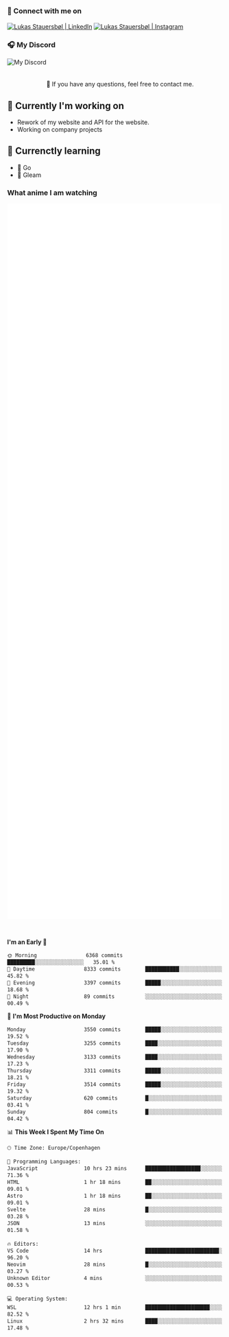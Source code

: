 ### 🔗 Connect with me on
<a href="https://www.instagram.com/lukas_stauersbol" target="_blank"><img align="center" src="https://raw.githubusercontent.com/stauersbol/stauersbol/main/images/instagram.svg" alt="Lukas Stauersbøl | LinkedIn" width="30px"/></a>
<a href="https://www.linkedin.com/in/lukas-stauersbol/" target="_blank"><img align="center" src="https://raw.githubusercontent.com/stauersbol/stauersbol/main/images/linkedin.svg" alt="Lukas Stauersbøl | Instagram" width="30px"/></a>

<p align="center">
 <h3>🎧 My Discord</h3>
 <img align="left" height="55px" src="https://discord.c99.nl/widget/theme-2/147806323323568128.png" alt="My Discord" />
</p>

<br/>
<br/>
<br/>
💬 If you have any questions, feel free to contact me.

## 🔭 Currently I'm working on
- Rework of my website and API for the website.
- Working on company projects
 
## 🌱 Currenctly learning
- 💙 Go
- 💜 Gleam

### What anime I am watching
<a href="https://anilist.co/user/slashiy/" align="center"><img align="center" width="500px" src="metrics.plugin.personal.anilist.svg" /></a>

<br/>

<!--START_SECTION:waka-->
**I'm an Early 🐤** 

```text
🌞 Morning                6368 commits        █████████░░░░░░░░░░░░░░░░   35.01 % 
🌆 Daytime                8333 commits        ███████████░░░░░░░░░░░░░░   45.82 % 
🌃 Evening                3397 commits        █████░░░░░░░░░░░░░░░░░░░░   18.68 % 
🌙 Night                  89 commits          ░░░░░░░░░░░░░░░░░░░░░░░░░   00.49 % 
```
📅 **I'm Most Productive on Monday** 

```text
Monday                   3550 commits        █████░░░░░░░░░░░░░░░░░░░░   19.52 % 
Tuesday                  3255 commits        ████░░░░░░░░░░░░░░░░░░░░░   17.90 % 
Wednesday                3133 commits        ████░░░░░░░░░░░░░░░░░░░░░   17.23 % 
Thursday                 3311 commits        █████░░░░░░░░░░░░░░░░░░░░   18.21 % 
Friday                   3514 commits        █████░░░░░░░░░░░░░░░░░░░░   19.32 % 
Saturday                 620 commits         █░░░░░░░░░░░░░░░░░░░░░░░░   03.41 % 
Sunday                   804 commits         █░░░░░░░░░░░░░░░░░░░░░░░░   04.42 % 
```


📊 **This Week I Spent My Time On** 

```text
🕑︎ Time Zone: Europe/Copenhagen

💬 Programming Languages: 
JavaScript               10 hrs 23 mins      ██████████████████░░░░░░░   71.36 % 
HTML                     1 hr 18 mins        ██░░░░░░░░░░░░░░░░░░░░░░░   09.01 % 
Astro                    1 hr 18 mins        ██░░░░░░░░░░░░░░░░░░░░░░░   09.01 % 
Svelte                   28 mins             █░░░░░░░░░░░░░░░░░░░░░░░░   03.28 % 
JSON                     13 mins             ░░░░░░░░░░░░░░░░░░░░░░░░░   01.58 % 

🔥 Editors: 
VS Code                  14 hrs              ████████████████████████░   96.20 % 
Neovim                   28 mins             █░░░░░░░░░░░░░░░░░░░░░░░░   03.27 % 
Unknown Editor           4 mins              ░░░░░░░░░░░░░░░░░░░░░░░░░   00.53 % 

💻 Operating System: 
WSL                      12 hrs 1 min        █████████████████████░░░░   82.52 % 
Linux                    2 hrs 32 mins       ████░░░░░░░░░░░░░░░░░░░░░   17.48 % 
```


<!--END_SECTION:waka-->
